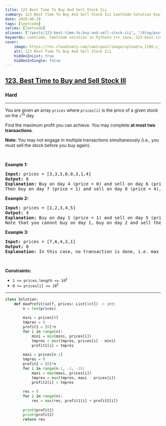 ```yaml
---
title: 123 Best Time To Buy And Sell Stock Iii
summary: 123 Best Time To Buy And Sell Stock Iii LeetCode Solution Explained
date: 2020-06-20
tags: [leetcode]
series: [leetcode]
aliases: ["/posts/123-best-time-to-buy-and-sell-stock-iii", "/blog/posts/123-best-time-to-buy-and-sell-stock-iii", "/123-best-time-to-buy-and-sell-stock-iii"]
keywords: LeetCode, leetcode solution in Python3 C++ Java, 123-best-time-to-buy-and-sell-stock-iii solution
cover:
    image: https://res.cloudinary.com/samirpaul/image/upload/w_1100,c_fit,co_rgb:FFFFFF,l_text:Arial_70_bold:123 Best Time To Buy And Sell Stock Iii/problem-solving.webp
    alt: 123 Best Time To Buy And Sell Stock Iii
    hiddenInList: true
    hiddenInSingle: false
---
```



<h2><a href="https://leetcode.com/problems/best-time-to-buy-and-sell-stock-iii/">123. Best Time to Buy and Sell Stock III</a></h2><h3>Hard</h3><hr><div><p>You are given an array <code>prices</code> where <code>prices[i]</code> is the price of a given stock on the <code>i<sup>th</sup></code> day.</p>

<p>Find the maximum profit you can achieve. You may complete <strong>at most two transactions</strong>.</p>

<p><strong>Note:</strong> You may not engage in multiple transactions simultaneously (i.e., you must sell the stock before you buy again).</p>

<p>&nbsp;</p>
<p><strong>Example 1:</strong></p>

<pre><strong>Input:</strong> prices = [3,3,5,0,0,3,1,4]
<strong>Output:</strong> 6
<strong>Explanation:</strong> Buy on day 4 (price = 0) and sell on day 6 (price = 3), profit = 3-0 = 3.
Then buy on day 7 (price = 1) and sell on day 8 (price = 4), profit = 4-1 = 3.</pre>

<p><strong>Example 2:</strong></p>

<pre><strong>Input:</strong> prices = [1,2,3,4,5]
<strong>Output:</strong> 4
<strong>Explanation:</strong> Buy on day 1 (price = 1) and sell on day 5 (price = 5), profit = 5-1 = 4.
Note that you cannot buy on day 1, buy on day 2 and sell them later, as you are engaging multiple transactions at the same time. You must sell before buying again.
</pre>

<p><strong>Example 3:</strong></p>

<pre><strong>Input:</strong> prices = [7,6,4,3,1]
<strong>Output:</strong> 0
<strong>Explanation:</strong> In this case, no transaction is done, i.e. max profit = 0.
</pre>

<p>&nbsp;</p>
<p><strong>Constraints:</strong></p>

<ul>
	<li><code>1 &lt;= prices.length &lt;= 10<sup>5</sup></code></li>
	<li><code>0 &lt;= prices[i] &lt;= 10<sup>5</sup></code></li>
</ul>
</div>

---




```python
class Solution:
    def maxProfit(self, prices: List[int]) -> int:
        n = len(prices)
        
        mini = prices[0]
        tmpres = 0
        profit1 = [0]*n
        for i in range(n):
            mini = min(mini, prices[i])
            tmpres = max(tmpres, prices[i] - mini)
            profit1[i] = tmpres
        
        maxi = prices[n-1]
        tmpres = 0
        profit2 = [0]*n
        for i in range(n-1, -1, -1):
            maxi = max(maxi, prices[i])
            tmpres = max(tmpres, maxi - prices[i])
            profit2[i] = tmpres
        
        res = 0
        for i in range(n):
            res = max(res, profit1[i] + profit2[i])
        
        print(profit1)
        print(profit2)
        return res
```

